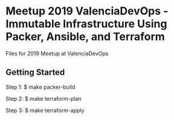 # Meetup 2019 ValenciaDevOps - Immutable Infrastructure Using Packer, Ansible, and Terraform

Files for 2019 Meetup at ValenciaDevOps

## Getting Started

Step 1: $ make packer-build 

Step 2: $ make terraform-plan

Step 3: $ make terraform-apply
